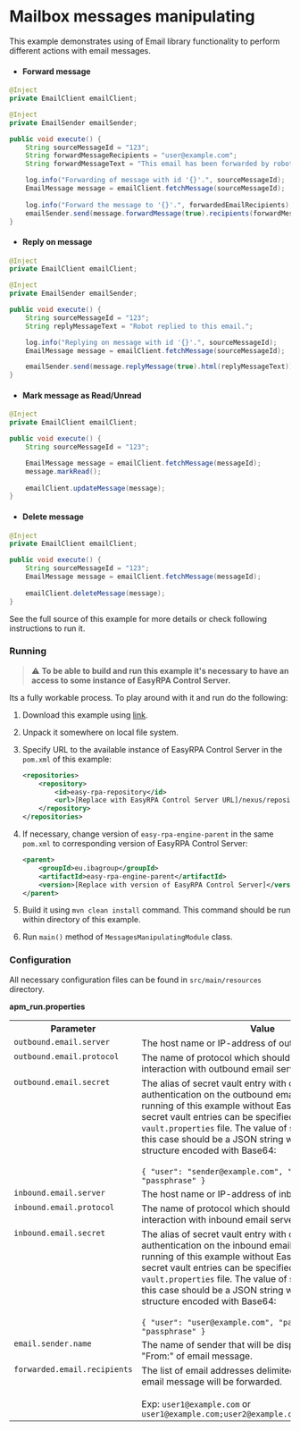 # Mailbox messages manipulating

This example demonstrates using of Email library functionality to perform different actions with email messages.

* #### Forward message
```java
@Inject
private EmailClient emailClient;

@Inject
private EmailSender emailSender;

public void execute() {
    String sourceMessageId = "123";
    String forwardMessageRecipients = "user@example.com";
    String forwardMessageText = "This email has been forwarded by robot.";

    log.info("Forwarding of message with id '{}'.", sourceMessageId);
    EmailMessage message = emailClient.fetchMessage(sourceMessageId);
    
    log.info("Forward the message to '{}'.", forwardedEmailRecipients);
    emailSender.send(message.forwardMessage(true).recipients(forwardMessageRecipients).text(forwardMessageText));
}
```

* #### Reply on message
```java
@Inject
private EmailClient emailClient;

@Inject
private EmailSender emailSender;

public void execute() {
    String sourceMessageId = "123";
    String replyMessageText = "Robot replied to this email.";

    log.info("Replying on message with id '{}'.", sourceMessageId);
    EmailMessage message = emailClient.fetchMessage(sourceMessageId);

    emailSender.send(message.replyMessage(true).html(replyMessageText));
}
```

* #### Mark message as Read/Unread
```java
@Inject
private EmailClient emailClient;

public void execute() {
    String sourceMessageId = "123";

    EmailMessage message = emailClient.fetchMessage(messageId);
    message.markRead();
    
    emailClient.updateMessage(message);
}
```

* #### Delete message
```java
@Inject
private EmailClient emailClient;

public void execute() {
    String sourceMessageId = "123";
    EmailMessage message = emailClient.fetchMessage(messageId);
    
    emailClient.deleteMessage(message);
}
```

See the full source of this example for more details or check following instructions to run it.

### Running

> :warning: **To be able to build and run this example it's necessary to have an access
>to some instance of EasyRPA Control Server.**

Its a fully workable process. To play around with it and run do the following:
1. Download this example using [link][down_git_link].
2. Unpack it somewhere on local file system.
3. Specify URL to the available instance of EasyRPA Control Server in the `pom.xml` of this example:
    ```xml
    <repositories>
        <repository>
            <id>easy-rpa-repository</id>
            <url>[Replace with EasyRPA Control Server URL]/nexus/repository/easyrpa/</url>
        </repository>
    </repositories>
    ```
4. If necessary, change version of `easy-rpa-engine-parent` in the same `pom.xml` to corresponding version of
   EasyRPA Control Server:
    ```xml
    <parent>
        <groupId>eu.ibagroup</groupId>
        <artifactId>easy-rpa-engine-parent</artifactId>
        <version>[Replace with version of EasyRPA Control Server]</version>
    </parent>
    ```

5. Build it using `mvn clean install` command. This command should be run within directory of this example.
6. Run `main()` method of `MessagesManipulatingModule` class.

[down_git_link]: https://downgit.github.io/#/home?url=https://github.com/easy-rpa/openframework/tree/main/examples/email/messages-manipulating

### Configuration

All necessary configuration files can be found in `src/main/resources` directory.

**apm_run.properties**

<table>
    <tr><th>Parameter</th><th>Value</th></tr>
    <tr><td valign="top"><code>outbound.email.server</code></td><td>
        The host name or IP-address of outbound email server. 
    </td></tr>
    <tr><td valign="top"><code>outbound.email.protocol</code></td><td>
        The name of protocol which should be used for interaction with outbound email server. 
    </td></tr>
    <tr><td valign="top"><code>outbound.email.secret</code></td><td>
        The alias of secret vault entry with credentials for authentication on the outbound email server. In case of 
        running of this example without EasyRPA Control Server, secret vault entries can be specified in the 
        <code>vault.properties</code> file. The value of secret vault entry in this case should be a JSON string with 
        following structure encoded with Base64:<br>
        <br>
        <code>{ "user": "sender@example.com", "password": "passphrase" }</code>    
    </td></tr>
    <tr><td valign="top"><code>inbound.email.server</code></td><td>
        The host name or IP-address of inbound email server. 
    </td></tr>
    <tr><td valign="top"><code>inbound.email.protocol</code></td><td>
        The name of protocol which should be used for interaction with inbound email server. 
    </td></tr>
    <tr><td valign="top"><code>inbound.email.secret</code></td><td>
        The alias of secret vault entry with credentials for authentication on the inbound email server. In case of 
        running of this example without EasyRPA Control Server, secret vault entries can be specified in the 
        <code>vault.properties</code> file. The value of secret vault entry in this case should be a JSON string with 
        following structure encoded with Base64:<br>
        <br>
        <code>{ "user": "user@example.com", "password": "passphrase" }</code>    
    </td></tr>
    <tr><td valign="top"><code>email.sender.name</code></td><td>
        The name of sender that will be displayed in the field "From:" of email message.
    </td></tr>
    <tr><td valign="top"><code>forwarded.email.recipients</code></td><td>
        The list of email addresses delimited with <code>;</code> whom the email message will be forwarded.<br> 
        <br>
        Exp: <code>user1@example.com</code> or <code>user1@example.com;user2@example.com;user3@example.com</code>     
    </td></tr>
</table> 
